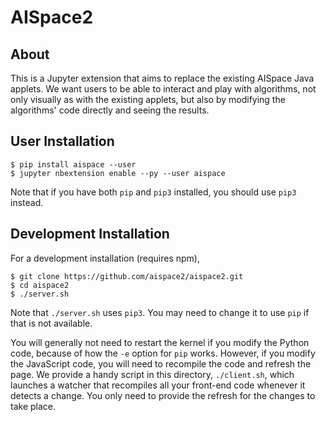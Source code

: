 # AISpace2

## About
This is a Jupyter extension that aims to replace the existing AISpace Java applets. We want users to be able to interact and play with algorithms, not only visually as with the existing applets, but also by modifying the algorithms' code directly and seeing the results.

## User Installation

    $ pip install aispace --user
    $ jupyter nbextension enable --py --user aispace

Note that if you have both `pip` and `pip3` installed, you should use `pip3` instead.

## Development Installation

For a development installation (requires npm),

    $ git clone https://github.com/aispace2/aispace2.git
    $ cd aispace2
    $ ./server.sh

Note that `./server.sh` uses `pip3`. You may need to change it to use `pip` if that is not available.

You will generally not need to restart the kernel if you modify the Python code, because of how the `-e` option for `pip` works. However, if you modify the JavaScript code, you will need to recompile the code and refresh the page. We provide a handy script in this directory, `./client.sh`, which launches a watcher that recompiles all your front-end code whenever it detects a change. You only need to provide the refresh for the changes to take place.
